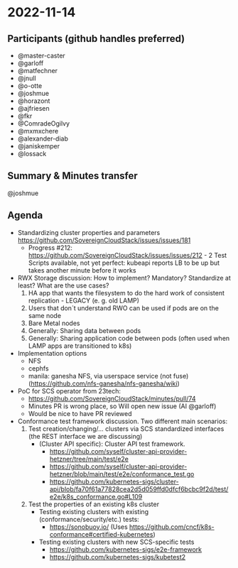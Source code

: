 # 2022-11-14
## Participants (github handles preferred)
* @master-caster
* @garloff
* @matfechner
* @jnull
* @o-otte
* @joshmue
* @horazont
* @ajfriesen
* @fkr
* @ComradeOgilvy
* @mxmxchere
* @alexander-diab
* @janiskemper
* @lossack
## Summary & Minutes transfer
@joshmue

## Agenda

* Standardizing cluster properties and parameters https://github.com/SovereignCloudStack/issues/issues/181
    * Progress #212: https://github.com/SovereignCloudStack/issues/issues/212 - 2 Test Scripts available, not yet perfect: kubeapi reports LB to be up but takes another minute before it works
* RWX Storage discussion: How to implement? Mandatory? Standardize at least? What are the use cases?
  1. HA app that wants the filesystem to do the hard work of consistent replication - LEGACY (e. g. old LAMP)
  2. Users that don´t understand RWO can be used if pods are on the same node
  3. Bare Metal nodes
  4. Generally: Sharing data between pods
  5. Generally: Sharing application code between pods (often used when LAMP apps are transitioned to k8s)
* Implementation options
  - NFS
  - cephfs
  - manila: ganesha NFS, via userspace service (not fuse) (https://github.com/nfs-ganesha/nfs-ganesha/wiki)
* PoC for SCS operator from 23tech: 
    - https://github.com/SovereignCloudStack/minutes/pull/74
    - Minutes PR is wrong place, so Will open new issue (AI @garloff)
    - Would be nice to have PR reviewed
* Conformance test framework discussion. Two different main scenarios:
    1. Test creation/changing/... clusters via SCS standardized interfaces (the REST interface we are discussing)
       - (Cluster API specific): Cluster API test framework.
         * https://github.com/syself/cluster-api-provider-hetzner/tree/main/test/e2e
         * https://github.com/syself/cluster-api-provider-hetzner/blob/main/test/e2e/conformance_test.go
         * https://github.com/kubernetes-sigs/cluster-api/blob/fa70f61a77828cea2d5d059ffd0dfcf6bcbc9f2d/test/e2e/k8s_conformance.go#L109
    2. Test the properties of an existing k8s cluster
       - Testing existing clusters with existing (conformance/security/etc.) tests:
         - https://sonobuoy.io/ (Uses https://github.com/cncf/k8s-conformance#certified-kubernetes)
       - Testing existing clusters with new SCS-specific tests
         - https://github.com/kubernetes-sigs/e2e-framework
         - https://github.com/kubernetes-sigs/kubetest2

